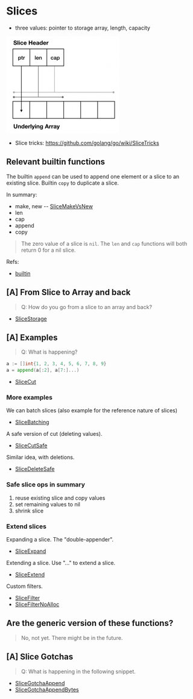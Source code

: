 # Slices

* three values: pointer to storage array, length, capacity

![](SlicesViz.png)

* Slice tricks: https://github.com/golang/go/wiki/SliceTricks

## Relevant builtin functions

The builtin `append` can be used to append one element or a slice to an existing
slice. Builtin `copy` to duplicate a slice.

In summary:

* make, new -- [SliceMakeVsNew](Slices/SliceMakeVsNew/main.go)
* len
* cap
* append
* copy

> The zero value of a slice is `nil`. The `len` and `cap` functions will both return 0 for a nil slice.

Refs:

* [builtin](https://golang.org/pkg/builtin/)

## [A] From Slice to Array and back

> Q: How do you go from a slice to an array and back?

* [SliceStorage](Slices/SliceStorage/main.go)

## [A] Examples

> Q: What is happening?

```go
a := []int{1, 2, 3, 4, 5, 6, 7, 8, 9}
a = append(a[:2], a[7:]...)
```

* [SliceCut](Slices/SliceCut/main.go) 

### More examples

We can batch slices (also example for the reference nature of slices)

* [SliceBatching](Slices/SliceBatching/main.go)

A safe version of cut (deleting values).

* [SliceCutSafe](Slices/SliceCutSafe/main.go)

Similar idea, with deletions.

* [SliceDeleteSafe](Slices/SliceDeleteSafe/main.go)

### Safe slice ops in summary

1. reuse existing slice and copy values
2. set remaining values to nil
3. shrink slice

### Extend slices

Expanding a slice. The "double-appender".

* [SliceExpand](Slices/SliceExpand/main.go)

Extending a slice. Use "..." to extend a slice.

* [SliceExtend](Slices/SliceExtend/main.go)

Custom filters.

* [SliceFilter](Slices/SliceFilter/main.go)
* [SliceFilterNoAlloc](Slices/SliceFilterNoAlloc/main.go)


## Are the generic version of these functions?

> No, not yet. There might be in the future.

## [A] Slice Gotchas

> Q: What is happening in the following snippet.

* [SliceGotchaAppend](Slices/SliceGotchaAppend/main.go)
* [SliceGotchaAppendBytes](Slices/SliceGotchaAppendBytes/main.go)
